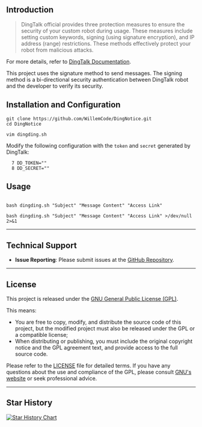 ## Introduction

> DingTalk official provides three protection measures to ensure the security of your custom robot during usage.
> These measures include setting custom keywords, signing (using signature encryption), and IP address (range) restrictions. These methods effectively protect your robot from malicious attacks.

For more details, refer to [DingTalk Documentation](https://open.dingtalk.com/document/orgapp/customize-robot-security-settings).

This project uses the signature method to send messages.
The signing method is a bi-directional security authentication between DingTalk robot and the developer to verify its security.

## Installation and Configuration

```
git clone https://github.com/WillemCode/DingNotice.git
cd DingNotice

vim dingding.sh
```

Modify the following configuration with the `token` and `secret` generated by DingTalk:

```
  7 DD_TOKEN=""
  8 DD_SECRET=""
```

## Usage

```

bash dingding.sh "Subject" "Message Content" "Access Link"

bash dingding.sh "Subject" "Message Content" "Access Link" >/dev/null 2>&1

```

---

## Technical Support

- **Issue Reporting**: Please submit issues at the [GitHub Repository](https://github.com/WillemCode/ScriptTools/issues).

---

## License

This project is released under the [GNU General Public License (GPL)](./LICENSE).

This means:

- You are free to copy, modify, and distribute the source code of this project, but the modified project must also be released under the GPL or a compatible license;
- When distributing or publishing, you must include the original copyright notice and the GPL agreement text, and provide access to the full source code.

Please refer to the [LICENSE](./LICENSE) file for detailed terms. If you have any questions about the use and compliance of the GPL, please consult [GNU's website](https://www.gnu.org/licenses/) or seek professional advice.

---

## Star History

[![Star History Chart](https://api.star-history.com/svg?repos=WillemCode/DingNotice&type=Date)](https://www.star-history.com/#WillemCode/DingNotice&Date)
